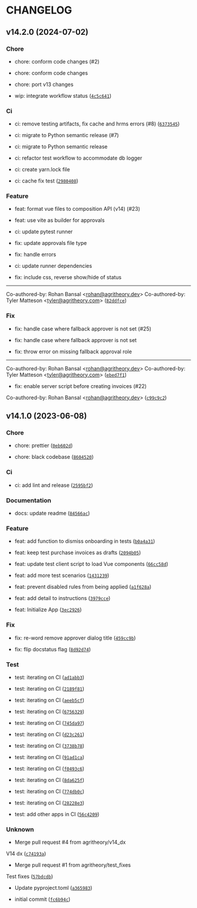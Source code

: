 # CHANGELOG

## v14.2.0 (2024-07-02)

### Chore

* chore: conform code changes (#2)

* chore: conform code changes

* chore: port v13 changes

* wip: integrate workflow status ([`4c5c641`](https://github.com/agritheory/approvals/commit/4c5c6410b6b571e15e9c4d236cdaddf61fe1d4b8))

### Ci

* ci: remove testing artifacts, fix cache and hrms errors (#8) ([`6373545`](https://github.com/agritheory/approvals/commit/63735454c6cdf1c3a39574c24a4cef8fc7cbdefd))

* ci: migrate to Python semantic release (#7)

* ci: migrate to Python semantic release

* ci: refactor test workflow to accommodate db logger

* ci: create yarn.lock file

* ci: cache fix test ([`2980408`](https://github.com/agritheory/approvals/commit/298040846a52c3e369b5e2767749421f4f3acd5e))

### Feature

* feat: format vue files to composition API (v14) (#23)

* feat: use vite as builder for approvals

* ci: update pytest runner

* fix: update approvals file type

* fix: handle errors

* ci: update runner dependencies

* fix: include css, reverse show/hide of status

---------

Co-authored-by: Rohan Bansal &lt;rohan@agritheory.dev&gt;
Co-authored-by: Tyler Matteson &lt;tyler@agritheory.com&gt; ([`82ddfce`](https://github.com/agritheory/approvals/commit/82ddfce82c552d447e41bcef3bbbb4e21345350b))

### Fix

* fix: handle case where fallback approver is not set (#25)

* fix: handle case where fallback approver is not set

* fix: throw error on missing fallback approval role

---------

Co-authored-by: Rohan Bansal &lt;rohan@agritheory.dev&gt;
Co-authored-by: Tyler Matteson &lt;tyler@agritheory.com&gt; ([`ebed7f1`](https://github.com/agritheory/approvals/commit/ebed7f1d14c81346eeb01429bea00972f35f471d))

* fix: enable server script before creating invoices (#22)

Co-authored-by: Rohan Bansal &lt;rohan@agritheory.dev&gt; ([`c99c9c2`](https://github.com/agritheory/approvals/commit/c99c9c27ddcc866cc1e5ed161ed5bd0086ed9578))

## v14.1.0 (2023-06-08)

### Chore

* chore: prettier ([`0eb602d`](https://github.com/agritheory/approvals/commit/0eb602d0d80e7afc9ba67f3c4d0ac3f078c356ef))

* chore: black codebase ([`8604520`](https://github.com/agritheory/approvals/commit/860452040ad55ce9b769c079098ca760d654dd06))

### Ci

* ci: add lint and release ([`2595bf2`](https://github.com/agritheory/approvals/commit/2595bf2517c8448280f4fa1b952ddabafb1ed60f))

### Documentation

* docs: update readme ([`84566ac`](https://github.com/agritheory/approvals/commit/84566ac4abce9dd2c39d67142aa0fdf1870ca5ea))

### Feature

* feat: add function to dismiss onboarding in tests ([`b0a4a31`](https://github.com/agritheory/approvals/commit/b0a4a316690dc249b9056dba7498376b38bfe3f5))

* feat: keep test purchase invoices as drafts ([`2094b05`](https://github.com/agritheory/approvals/commit/2094b05eb3e2e85ce6fa07459ed9e9d2c1b83729))

* feat: update test client script to load Vue components ([`66cc58d`](https://github.com/agritheory/approvals/commit/66cc58d44a6202988ce993acd9111c687fad1f01))

* feat: add more test scenarios ([`1431239`](https://github.com/agritheory/approvals/commit/14312393af26f5bee47bc6b7c7762eace4811735))

* feat: prevent disabled rules from being applied ([`a1f628a`](https://github.com/agritheory/approvals/commit/a1f628a7d7fe6c69eddf30a91f2210553472385d))

* feat: add detail to instructions ([`3979cce`](https://github.com/agritheory/approvals/commit/3979cce16bc754ed8d420688e923ae56b06e114a))

* feat: Initialize App ([`3ec2926`](https://github.com/agritheory/approvals/commit/3ec292695c9a96fbd6b9505fcf0395b20e6ad9ba))

### Fix

* fix: re-word remove approver dialog title ([`459cc9b`](https://github.com/agritheory/approvals/commit/459cc9bd772b466eaede3fab84c4bdb1bb565a4e))

* fix: flip docstatus flag ([`8d92d74`](https://github.com/agritheory/approvals/commit/8d92d742346a602815217efd8bfc92605e857f25))

### Test

* test: iterating on CI ([`ad1abb3`](https://github.com/agritheory/approvals/commit/ad1abb3ed9e0569edd9aa982657915d8b73e8ef5))

* test: iterating on CI ([`2189f81`](https://github.com/agritheory/approvals/commit/2189f8139a57023984eb14eb70536efc06452c63))

* test: iterating on CI ([`aeeb5cf`](https://github.com/agritheory/approvals/commit/aeeb5cf80e041ccccd4153e61fa74350acd1a728))

* test: iterating on CI ([`6756329`](https://github.com/agritheory/approvals/commit/6756329fd3c35def5a4374aa5e439ce0dc0c0d2b))

* test: iterating on CI ([`745da97`](https://github.com/agritheory/approvals/commit/745da971b7ded966d9ffebd65c38bda8957e14be))

* test: iterating on CI ([`d23c261`](https://github.com/agritheory/approvals/commit/d23c261f83751f3364b89491487eea7ab125af08))

* test: iterating on CI ([`3738b78`](https://github.com/agritheory/approvals/commit/3738b78cd360b3f9b656c61da02609905d451822))

* test: iterating on CI ([`91ad1ca`](https://github.com/agritheory/approvals/commit/91ad1ca14e6dc5bbdbb5dcc63a3066f665bae1e0))

* test: iterating on CI ([`f0493c6`](https://github.com/agritheory/approvals/commit/f0493c654ac1f5be568a8f035cb7ab1d6ac2db3d))

* test: iterating on CI ([`8da625f`](https://github.com/agritheory/approvals/commit/8da625ffe66c1874cb2433f38e97065ee951fe7a))

* test: iterating on CI ([`774db0c`](https://github.com/agritheory/approvals/commit/774db0cae5507e2856225c1885e8069ae5b01789))

* test: iterating on CI ([`28228e3`](https://github.com/agritheory/approvals/commit/28228e3f31ebbce36cbf01c50e84ba338379430a))

* test: add other apps in CI ([`56c4209`](https://github.com/agritheory/approvals/commit/56c420982aee0b6a0b1ef2cf190b61e144ac2b4e))

### Unknown

* Merge pull request #4 from agritheory/v14_dx

V14 dx ([`c74193a`](https://github.com/agritheory/approvals/commit/c74193af2ca543abed725358dc8d1e4ac3d941fb))

* Merge pull request #1 from agritheory/test_fixes

Test fixes ([`57bdcdb`](https://github.com/agritheory/approvals/commit/57bdcdb160f58f25d9acb1b72715914087c77ecd))

* Update pyproject.toml ([`a365983`](https://github.com/agritheory/approvals/commit/a365983fe9b05e9473e4a2f4b071500123fc0e82))

* initial commit ([`fc6b94c`](https://github.com/agritheory/approvals/commit/fc6b94c41178ad0c58ad3dd017e1156abaeae21d))
